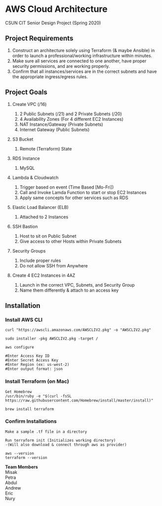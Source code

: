 # AWS Cloud Architecture
CSUN CIT Senior Design Project (Spring 2020)

## Project Requirements
1. Construct an architecture solely using Terraform (& maybe Ansible) in order to launch a professional/working infrastructure within minutes.
2. Make sure all services are connected to one another, have proper security permissions, and are working properly.
3. Confirm that all instances/services are in the correct subnets and have the appropriate ingress/egress rules.

## Project Goals
1. Create VPC (/16) 
    1. 2 Public Subnets (/21) and 2 Private Subnets (/20)
    2. 4 Availability Zones (For 4 different EC2 Instances)
    3. NAT Instance/Gateway (Private Subnets)
    4. Internet Gateway (Public Subnets)

2. S3 Bucket
    1. Remote (Terraform) State

3. RDS Instance
    1. MySQL

4. Lambda & Cloudwatch
    1. Trigger based on event (Time Based [Mo-Fri])
    2. Call and Invoke Lamda Function to start or stop EC2 Instances
    3. Apply same concepts for other services such as RDS
    
5. Elastic Load Balancer (ELB)
    1. Attached to 2 Instances
    
6. SSH Bastion
    1. Host to sit on Public Subnet
    2. Give access to other Hosts within Private Subnets
    
7. Security Groups
    1. Include proper rules
    2. Do not allow SSH from Anywhere

8. Create 4 EC2 Instances in 4AZ
    1. Launch in the correct VPC, Subnets, and Security Group
    2. Name them differently & attach to an access key 

## Installation

### Install AWS CLI
```
curl "https://awscli.amazonaws.com/AWSCLIV2.pkg" -o "AWSCLIV2.pkg"

sudo installer -pkg AWSCLIV2.pkg -target /

aws configure

#Enter Access Key ID
#Enter Secret Access Key
#Enter Region (ex: us-west-2)
#Enter output format: json
```

### Install Terraform (on Mac)
```
Get Homebrew
/usr/bin/ruby -e "$(curl -fsSL https://raw.githubusercontent.com/Homebrew/install/master/install)"

brew install terraform
```

### Confirm Installations
```
Make a sample .tf file in a directory

Run terraform init (Initializes working directory)
-(Will also download & connect through aws as provider)

aws --version
terraform --version
```







**Team Members** <br>
Misak <br>
Petra <br>
Abdul <br>
Andrew <br>
Eric <br>
Nury <br>
